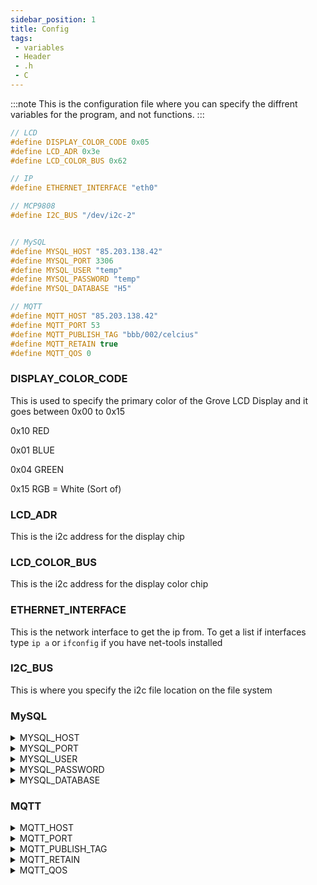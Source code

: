 ```yaml
---
sidebar_position: 1
title: Config
tags:
 - variables
 - Header
 - .h
 - C
---
```

:::note
This is the configuration file where you can specify the diffrent variables for the program, and not functions.
:::

```C md title="constants.h"
// LCD
#define DISPLAY_COLOR_CODE 0x05
#define LCD_ADR 0x3e
#define LCD_COLOR_BUS 0x62

// IP
#define ETHERNET_INTERFACE "eth0"

// MCP9808
#define I2C_BUS "/dev/i2c-2"


// MySQL
#define MYSQL_HOST "85.203.138.42"
#define MYSQL_PORT 3306
#define MYSQL_USER "temp"
#define MYSQL_PASSWORD "temp"
#define MYSQL_DATABASE "H5"

// MQTT
#define MQTT_HOST "85.203.138.42"
#define MQTT_PORT 53
#define MQTT_PUBLISH_TAG "bbb/002/celcius"
#define MQTT_RETAIN true
#define MQTT_QOS 0
```

### DISPLAY_COLOR_CODE
This is used to specify the primary color of the Grove LCD Display and it goes between 0x00 to 0x15

0x10 RED

0x01 BLUE

0x04 GREEN

0x15 RGB = White (Sort of)

### LCD_ADR
This is the i2c address for the display chip

### LCD_COLOR_BUS
This is the i2c address for the display color chip

### ETHERNET_INTERFACE
This is the network interface to get the ip from. To get a list if interfaces type `ip a` or `ifconfig` if you have net-tools installed

### I2C_BUS
This is where you specify the i2c file location on the file system

### MySQL
<details>
  <summary>MYSQL_HOST</summary>
  <div>
    <div>Here you can specify the mysql host/ip <code>127.0.0.1</code> or <code>database.local</code></div>
  </div>
</details>
<details>
  <summary>MYSQL_PORT</summary>
  <div>
    <div>This is the port of your mysql database. Default <code>3306</code></div>
  </div>
</details>
<details>
  <summary>MYSQL_USER</summary>
  <div>
    <div>This is the username of the database user. Default <code>root</code></div>
  </div>
</details>
<details>
  <summary>MYSQL_PASSWORD</summary>
  <div>
    <div>This is the password for the mysql user. By default the root user dosent have a password if its local</div>
  </div>
</details>
<details>
  <summary>MYSQL_DATABASE</summary>
  <div>
    <div>This is the database to connect to. There is no default you have to create one</div>
  </div>
</details>

### MQTT
<details>
  <summary>MQTT_HOST</summary>
  <div>
    <div>Here you can specify the mosquitto host/ip <code>127.0.0.1</code> or <code>mosquitto.local</code></div>
  </div>
</details>
<details>
  <summary>MQTT_PORT</summary>
  <div>
    <div>This is the port of your mosquitto. Default <code>1883</code></div>
  </div>
</details>
<details>
  <summary>MQTT_PUBLISH_TAG</summary>
  <div>
    <div>This is the tag mosquitto will publish on. Default <code>bbb/002/celcius</code></div>
  </div>
</details>
<details>
  <summary>MQTT_RETAIN</summary>
  <div>
    <div>This is used to retain mosquitto messages from the program. Default <code>0</code></div>
  </div>
</details>
<details>
  <summary>MQTT_QOS</summary>
  <div>
    <div>This is the quality of service for the messages 0 means just send, 1 means send and recive ack and 2 means send it once and no more</div>
  </div>
</details>